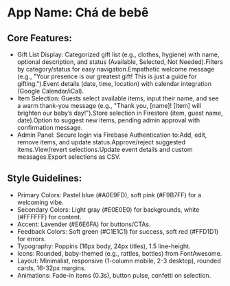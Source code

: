 # **App Name**: Chá de bebê

## Core Features:

- Gift List Display: Categorized gift list (e.g., clothes, hygiene) with name, optional description, and status (Available, Selected, Not Needed).Filters by category/status for easy navigation.Empathetic welcome message (e.g., "Your presence is our greatest gift! This is just a guide for gifting.").Event details (date, time, location) with calendar integration (Google Calendar/iCal).
- Item Selection: Guests select available items, input their name, and see a warm thank-you message (e.g., "Thank you, [name]! [Item] will brighten our baby’s day!").Store selection in Firestore (item, guest name, date).Option to suggest new items, pending admin approval with confirmation message.
- Admin Panel: Secure login via Firebase Authentication to:Add, edit, remove items, and update status.Approve/reject suggested items.View/revert selections.Update event details and custom messages.Export selections as CSV.

## Style Guidelines:

- Primary Colors: Pastel blue (#A0E9FD), soft pink (#F9B7FF) for a welcoming vibe.
- Secondary Colors: Light gray (#E0E0E0) for backgrounds, white (#FFFFFF) for content.
- Accent: Lavender (#E6E6FA) for buttons/CTAs.
- Feedback Colors: Soft green (#C1E1C1) for success, soft red (#FFD1D1) for errors.
- Typography: Poppins (16px body, 24px titles), 1.5 line-height.
- Icons: Rounded, baby-themed (e.g., rattles, bottles) from FontAwesome.
- Layout: Minimalist, responsive (1-column mobile, 2-3 desktop), rounded cards, 16-32px margins.
- Animations: Fade-in items (0.3s), button pulse, confetti on selection.
